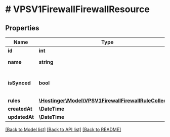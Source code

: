 # # VPSV1FirewallFirewallResource

## Properties

Name | Type | Description | Notes
------------ | ------------- | ------------- | -------------
**id** | **int** | Firewall ID |
**name** | **string** | Firewall name |
**isSynced** | **bool** | Is current firewall synced with VPS |
**rules** | [**\Hostinger\Model\VPSV1FirewallFirewallRuleCollection**](VPSV1FirewallFirewallRuleCollection.md) |  |
**createdAt** | **\DateTime** |  |
**updatedAt** | **\DateTime** |  |

[[Back to Model list]](../../README.md#models) [[Back to API list]](../../README.md#endpoints) [[Back to README]](../../README.md)
